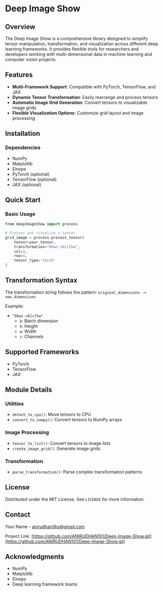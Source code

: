 # Deep Image Show

## Overview

The Deep Image Show is a comprehensive library designed to simplify tensor manipulation, transformation, and visualization across different deep learning frameworks. It provides flexible tools for researchers and developers working with multi-dimensional data in machine learning and computer vision projects.

## Features

- **Multi-Framework Support**: Compatible with PyTorch, TensorFlow, and JAX
- **Dynamic Tensor Transformation**: Easily rearrange and process tensors
- **Automatic Image Grid Generation**: Convert tensors to visualizable image grids
- **Flexible Visualization Options**: Customize grid layout and image processing

## Installation



### Dependencies

- NumPy
- Matplotlib
- Einops
- PyTorch (optional)
- TensorFlow (optional)
- JAX (optional)

## Quick Start

### Basic Usage

```python
from deepImageShow import process

# Process and visualize a tensor
grid_image = process.process_tensor(
    tensor=your_tensor, 
    transformation="bhwc->b[c[hw", 
    col=3, 
    row=4, 
    tensor_type='torch'
)
```

## Transformation Syntax

The transformation string follows the pattern: 
`original_dimensions -> new_dimensions`

Example: 
- `"bhwc->b[c[hw"` 
  - `b`: Batch dimension
  - `h`: Height
  - `w`: Width
  - `c`: Channels

## Supported Frameworks

- PyTorch
- TensorFlow
- JAX

## Module Details

### Utilities
- `detach_to_cpu()`: Move tensors to CPU
- `convert_to_numpy()`: Convert tensors to NumPy arrays

### Image Processing
- `tensor_to_list()`: Convert tensors to image lists
- `create_image_grid()`: Generate image grids

### Transformation
- `parse_transformation()`: Parse complex transformation patterns

## License

Distributed under the MIT License. See `LICENSE` for more information.

## Contact

Your Name - anirudhan0ks@gmail.com

Project Link: [https://github.com/ANIRUDHAN101/Deep-Image-Show.git](https://github.com/ANIRUDHAN101/Deep-Image-Show.git)

## Acknowledgments

- NumPy
- Matplotlib
- Einops
- Deep learning framework teams